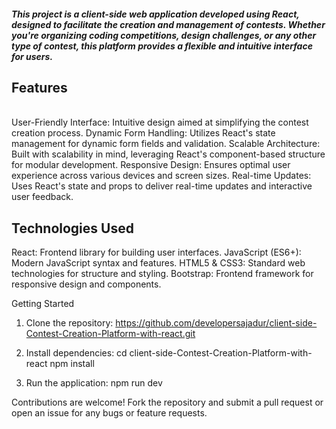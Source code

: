 <h5>This project is a client-side web application developed using React, designed to facilitate the creation and management of contests. Whether you're organizing coding competitions, design challenges, or any other type of contest, this platform provides a flexible and intuitive interface for users.</h5>

<h2>Features</h2>
</br>
User-Friendly Interface: Intuitive design aimed at simplifying the contest creation process.
Dynamic Form Handling: Utilizes React's state management for dynamic form fields and validation.
Scalable Architecture: Built with scalability in mind, leveraging React's component-based structure for modular development.
Responsive Design: Ensures optimal user experience across various devices and screen sizes.
Real-time Updates: Uses React's state and props to deliver real-time updates and interactive user feedback.
<h2>Technologies Used</h2>
React: Frontend library for building user interfaces.
JavaScript (ES6+): Modern JavaScript syntax and features.
HTML5 & CSS3: Standard web technologies for structure and styling.
Bootstrap: Frontend framework for responsive design and components.

Getting Started
1. Clone the repository: https://github.com/developersajadur/client-side-Contest-Creation-Platform-with-react.git

2. Install dependencies:
cd client-side-Contest-Creation-Platform-with-react
npm install

3. Run the application: 
npm run dev

Contributions are welcome! Fork the repository and submit a pull request or open an issue for any bugs or feature requests.
